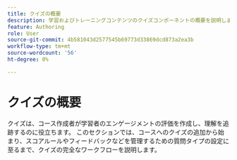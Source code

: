```yaml
---
title: クイズの概要
description: 学習およびトレーニングコンテンツのクイズコンポーネントの概要を説明します
feature: Authoring
role: User
source-git-commit: 4b581043d2577545b69773d33869dcd873a2ea3b
workflow-type: tm+mt
source-wordcount: '56'
ht-degree: 0%

---
```


# クイズの概要

クイズは、コース作成者が学習者のエンゲージメントの評価を作成し、理解を追跡するのに役立ちます。 このセクションでは、コースへのクイズの追加から始まり、スコアルールやフィードバックなどを管理するための質問タイプの設定に至るまで、クイズの完全なワークフローを説明します。





